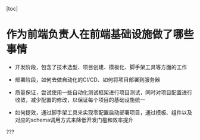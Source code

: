 [toc]

# 作为前端负责人在前端基础设施做了哪些事情

+ 开发阶段，包含了技术选型、项目创建、模板化、脚手架工具等方面的工作

+ 部署阶段，如何去做自动化的CI/CD、如何将项目部署到服务器

+ 质量保证，尝试使用一些自动化测试框架进行项目测试，同时对项目配置进行收敛，减少配置的修改，以保证每个项目的基础设施统一
+ 如何提效，通过脚手架工具来实现零配置启动部署项目，通过模板、组件以及对应的schema调用方式来降低开发门槛和效率提升

???

